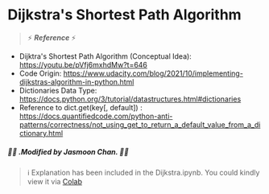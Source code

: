 # Dijkstra's Shortest Path Algorithm 

> ⚡ ***Reference*** ⚡

* Dijktra's Shortest Path Algorithm (Conceptual Idea): https://youtu.be/pVfj6mxhdMw?t=646
* Code Origin: https://www.udacity.com/blog/2021/10/implementing-dijkstras-algorithm-in-python.html
* Dictionaries Data Type: https://docs.python.org/3/tutorial/datastructures.html#dictionaries
* Reference to dict.get(key[, default]) : https://docs.quantifiedcode.com/python-anti-patterns/correctness/not_using_get_to_return_a_default_value_from_a_dictionary.html
##### 👾💜 *.Modified by Jasmoon Chan.* 👾💜

> ℹ Explanation has been included in the Dijkstra.ipynb. You could kindly view it via [Colab](https://research.google.com/colaboratory/)
